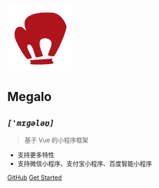 <!-- ![megalo-log](_media/megalo-logo.png) -->
<img src="./_media/megalo-logo.png" width=150>

# Megalo

## *`['mɪɡələʊ]`*

> 基于 Vue 的小程序框架

* 支持更多特性
* 支持微信小程序、支付宝小程序、百度智能小程序

[GitHub](https://github.com/kaola-fed/megalo)
[Get Started](quickstart)
